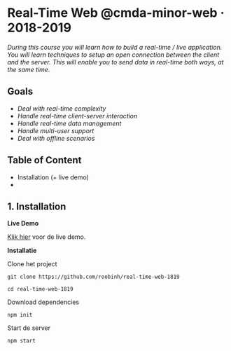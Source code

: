 # Real-Time Web @cmda-minor-web · 2018-2019
_During this course you will learn how to build a real-time / live application. You will learn techniques to setup an open connection between the client and the server. This will enable you to send data in real-time both ways, at the same time._

## Goals
- _Deal with real-time complexity_
- _Handle real-time client-server interaction_
- _Handle real-time data management_
- _Handle multi-user support_
- _Deal with offline scenarios_

## Table of Content
- Installation (+ live demo)
- 


## 1. Installation

**Live Demo**

[Klik hier](https://real-time-app-rh1819.herokuapp.com/) voor de live demo.

**Installatie**

Clone het project
```
git clone https://github.com/roobinh/real-time-web-1819

cd real-time-web-1819
```

Download dependencies
```
npm init
```

Start de server
```
npm start
```